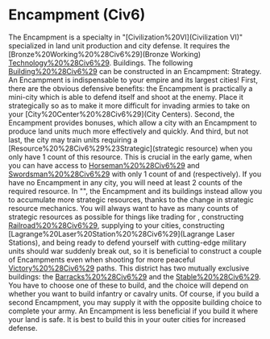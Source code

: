 # Encampment (Civ6)

The Encampment is a specialty in "[Civilization%20VI](Civilization VI)" specialized in land unit production and city defense. It requires the [Bronze%20Working%20%28Civ6%29](Bronze Working) [Technology%20%28Civ6%29](technology).
Buildings.
The following [Building%20%28Civ6%29](buildings) can be constructed in an Encampment:
Strategy.
An Encampment is indispensable to your empire and its largest cities! First, there are the obvious defensive benefits: the Encampment is practically a mini-city which is able to defend itself and shoot at the enemy. Place it strategically so as to make it more difficult for invading armies to take on your [City%20Center%20%28Civ6%29](City Centers).
Second, the Encampment provides bonuses, which allow a city with an Encampment to produce land units much more effectively and quickly. And third, but not last, the city may train units requiring a [Resource%20%28Civ6%29%23Strategic](strategic resource) when you only have 1 count of this resource. This is crucial in the early game, when you can have access to [Horseman%20%28Civ6%29](Horsemen) and [Swordsman%20%28Civ6%29](Swordsmen) with only 1 count of and (respectively). If you have no Encampment in any city, you will need at least 2 counts of the required resource.
In "", the Encampment and its buildings instead allow you to accumulate more strategic resources, thanks to the change in strategic resource mechanics. You will always want to have as many counts of strategic resources as possible for things like trading for , constructing [Railroad%20%28Civ6%29](Railroads), supplying to your cities, constructing [Lagrange%20Laser%20Station%20%28Civ6%29](Lagrange Laser Stations), and being ready to defend yourself with cutting-edge military units should war suddenly break out, so it is beneficial to construct a couple of Encampments even when shooting for more peaceful [Victory%20%28Civ6%29](victory) paths.
This district has two mutually exclusive buildings: the [Barracks%20%28Civ6%29](Barracks) and the [Stable%20%28Civ6%29](Stable). You have to choose one of these to build, and the choice will depend on whether you want to build infantry or cavalry units. Of course, if you build a second Encampment, you may supply it with the opposite building choice to complete your army.
An Encampment is less beneficial if you build it where your land is safe. It is best to build this in your outer cities for increased defense.
